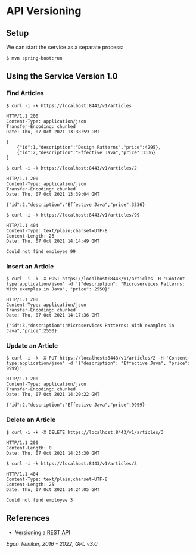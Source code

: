 # API Versioning 

## Setup 

We can start the service as a separate process:
```
$ mvn spring-boot:run
```

## Using the Service Version 1.0

### Find Articles

```
$ curl -i -k https://localhost:8443/v1/articles

HTTP/1.1 200
Content-Type: application/json
Transfer-Encoding: chunked
Date: Thu, 07 Oct 2021 13:38:59 GMT

[
    {"id":1,"description":"Design Patterns","price":4295},
    {"id":2,"description":"Effective Java","price":3336}
]
```

```
$ curl -i -k https://localhost:8443/v1/articles/2

HTTP/1.1 200
Content-Type: application/json
Transfer-Encoding: chunked
Date: Thu, 07 Oct 2021 13:39:04 GMT

{"id":2,"description":"Effective Java","price":3336}
```

```
$ curl -i -k https://localhost:8443/v1/articles/99

HTTP/1.1 404
Content-Type: text/plain;charset=UTF-8
Content-Length: 26
Date: Thu, 07 Oct 2021 14:14:49 GMT

Could not find employee 99
```

### Insert an Article
```
$ curl -i -k -X POST https://localhost:8443/v1/articles -H 'Content-type:application/json' -d '{"description": "Microservices Patterns: With examples in Java", "price": 2550}'

HTTP/1.1 200
Content-Type: application/json
Transfer-Encoding: chunked
Date: Thu, 07 Oct 2021 14:17:36 GMT

{"id":3,"description":"Microservices Patterns: With examples in Java","price":2550}
```

### Update an Article
```
$ curl -i -k -X PUT https://localhost:8443/v1/articles/2 -H 'Content-type:application/json' -d '{"description": "Effective Java", "price": 9999}'

HTTP/1.1 200
Content-Type: application/json
Transfer-Encoding: chunked
Date: Thu, 07 Oct 2021 14:20:22 GMT

{"id":2,"description":"Effective Java","price":9999}
```

### Delete an Article
```
$ curl -i -k -X DELETE https://localhost:8443/v1/articles/3

HTTP/1.1 200
Content-Length: 0
Date: Thu, 07 Oct 2021 14:23:30 GMT
```

```
$ curl -i -k https://localhost:8443/v1/articles/3

HTTP/1.1 404
Content-Type: text/plain;charset=UTF-8
Content-Length: 25
Date: Thu, 07 Oct 2021 14:24:05 GMT

Could not find employee 3
```

## References

* [Versioning a REST API](https://www.baeldung.com/rest-versioning)

*Egon Teiniker, 2016 - 2022, GPL v3.0*
